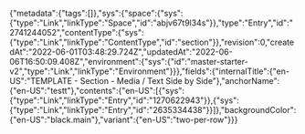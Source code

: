{"metadata":{"tags":[]},"sys":{"space":{"sys":{"type":"Link","linkType":"Space","id":"abjv67t9l34s"}},"type":"Entry","id":"2741244052","contentType":{"sys":{"type":"Link","linkType":"ContentType","id":"section"}},"revision":0,"createdAt":"2022-06-01T03:48:29.724Z","updatedAt":"2022-06-06T16:50:09.408Z","environment":{"sys":{"id":"master-starter-v2","type":"Link","linkType":"Environment"}}},"fields":{"internalTitle":{"en-US":"TEMPLATE - Section - Media / Text Side by Side"},"anchorName":{"en-US":"testt"},"contents":{"en-US":[{"sys":{"type":"Link","linkType":"Entry","id":"1270622943"}},{"sys":{"type":"Link","linkType":"Entry","id":"2635334438"}}]},"backgroundColor":{"en-US":"black.main"},"variant":{"en-US":"two-per-row"}}}